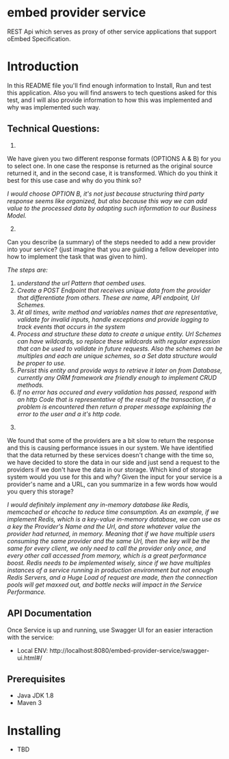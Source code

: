# embed provider service

REST Api which serves as proxy of other service applications that support oEmbed Specification.


# Introduction

In this README file you'll find enough information to Install, Run and test this application. 
Also you will find answers to tech questions asked for this test, and I will also provide information to how this was implemented and why was implemented such way.


## Technical Questions:

1)
We have given you two different response formats (OPTIONS A & B) for you to
select one. In one case the response is returned as the original source returned
it, and in the second case, it is transformed. Which do you think it best for this
use case and why do you think so?

_I would choose OPTION B, it's not just because structuring third party response seems like organized,
but also because this way we can add value to the processed data by adapting such information to our Business Model._

2)
Can you describe (a summary) of the steps needed to add a new provider into
your service? (just imagine that you are guiding a fellow developer into how to
implement the task that was given to him).

_The steps are:_ 

1. _understand the url Pattern that oembed uses._
2. _Create a POST Endpoint that receives unique data from the provider that differentiate from others. These are name, API endpoint, Url Schemes._
3. _At all times, write method and variables names that are representative, validate for invalid inputs, handle exceptions and provide logging to track events that occurs in the system_
4. _Process and structure these data to create a unique entity. Url Schemes can have wildcards, so replace these wildcards with regular expression that can be used to validate in future requests. Also the schemes can be multiples and each are unique schemes, so a Set data structure would be proper to use._
5. _Persist this entity and provide ways to retrieve it later on from Database, currently any ORM framework are friendly enough to implement CRUD methods._
6. _If no error has occured and every validation has passed, respond with an http Code that is representative of the result of the transaction, if a problem is encountered then return a proper message explaining the error to the user and a it's http code._

3)
We found that some of the providers are a bit slow to return the response and
this is causing performance issues in our system. We have identified that the
data returned by these services doesn't change with the time so, we have
decided to store the data in our side and just send a request to the providers if
we don't have the data in our storage. Which kind of storage system would you
use for this and why? Given the input for your service is a provider's name and a
URL, can you summarize in a few words how would you query this storage?

_I would definitely implement any in-memory database like Redis, memcached or ehcache to reduce time consumption. 
As an example, if we implement Redis, which is a key-value in-memory database, we can use as a key the Provider's Name and the Url, and store whatever value the provider had returned, in memory.
Meaning that if we have multiple users consuming the same provider and the same Url, then the key will be the same for every client, we only need to call the provider only once, and every other call accessed from memory,
which is a great performance boost. Redis needs to be implemented wisely, since if we have multiples instances of a service running in production environment but not enough Redis Servers, and a Huge Load of request are made,
then the connection pools will get maxxed out, and bottle necks will impact in the Service Performance._


## API Documentation

Once Service is up and running, use Swagger UI for an easier interaction with the service:

- Local ENV: http://localhost:8080/embed-provider-service/swagger-ui.html#/

## Prerequisites

* Java JDK 1.8
* Maven 3

# Installing

* TBD
